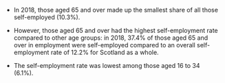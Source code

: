 * In 2018, those aged 65 and over made up the smallest share of all those self-employed (10.3%). 

* However, those aged 65 and over had the highest self-employment rate compared to other age groups: in 2018, 37.4% of those aged 65 and over in employment were self-employed compared to an overall self-employment rate of 12.2% for Scotland as a whole. 

* The self-employment rate was lowest among those aged 16 to 34 (6.1%).
